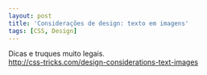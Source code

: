 ```yaml
---
layout: post
title: 'Considerações de design: texto em imagens'
tags: [CSS, Design]
---
```


Dicas e truques muito legais.<br>
<http://css-tricks.com/design-considerations-text-images>
